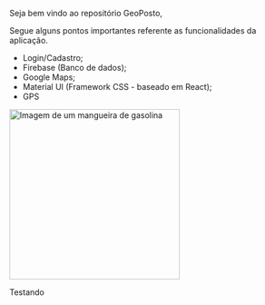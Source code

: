 <title> GeoPosto </title>

Seja bem vindo ao repositório GeoPosto,

Segue alguns pontos importantes referente as funcionalidades da aplicação.

<ul>
  <li> Login/Cadastro; </li>
  <li> Firebase (Banco de dados); </li>
  <li> Google Maps; </li>
  <li> Material UI (Framework CSS - baseado em React); </li>
  <li> GPS </li>
</ul>



<p><img src="https://svgsilh.com/svg_v2/160119.svg" alt="Imagem de um mangueira de gasolina" widht="400" height="300" /></p>

Testando
